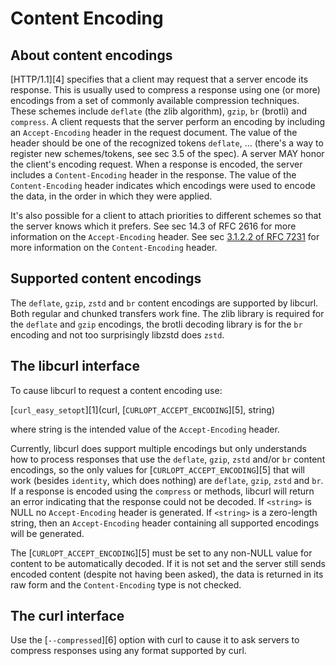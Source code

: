 # Content Encoding

## About content encodings

 [HTTP/1.1][4] specifies that a client may request that a server encode its
 response. This is usually used to compress a response using one (or more)
 encodings from a set of commonly available compression techniques. These
 schemes include `deflate` (the zlib algorithm), `gzip`, `br` (brotli) and
 `compress`. A client requests that the server perform an encoding by
 including an `Accept-Encoding` header in the request document. The value of
 the header should be one of the recognized tokens `deflate`, ... (there's a
 way to register new schemes/tokens, see sec 3.5 of the spec). A server MAY
 honor the client's encoding request. When a response is encoded, the server
 includes a `Content-Encoding` header in the response. The value of the
 `Content-Encoding` header indicates which encodings were used to encode the
 data, in the order in which they were applied.

 It's also possible for a client to attach priorities to different schemes so
 that the server knows which it prefers. See sec 14.3 of RFC 2616 for more
 information on the `Accept-Encoding` header. See sec [3.1.2.2 of RFC
 7231](https://datatracker.ietf.org/doc/html/rfc7231#section-3.1.2.2) for more
 information on the `Content-Encoding` header.

## Supported content encodings

 The `deflate`, `gzip`, `zstd` and `br` content encodings are supported by
 libcurl. Both regular and chunked transfers work fine. The zlib library is
 required for the `deflate` and `gzip` encodings, the brotli decoding library
 is for the `br` encoding and not too surprisingly libzstd does `zstd`.

## The libcurl interface

 To cause libcurl to request a content encoding use:

  [`curl_easy_setopt`][1](curl, [`CURLOPT_ACCEPT_ENCODING`][5], string)

 where string is the intended value of the `Accept-Encoding` header.

 Currently, libcurl does support multiple encodings but only understands how
 to process responses that use the `deflate`, `gzip`, `zstd` and/or `br`
 content encodings, so the only values for [`CURLOPT_ACCEPT_ENCODING`][5] that
 will work (besides `identity`, which does nothing) are `deflate`, `gzip`,
 `zstd` and `br`. If a response is encoded using the `compress` or methods,
 libcurl will return an error indicating that the response could not be
 decoded. If `<string>` is NULL no `Accept-Encoding` header is generated. If
 `<string>` is a zero-length string, then an `Accept-Encoding` header
 containing all supported encodings will be generated.

 The [`CURLOPT_ACCEPT_ENCODING`][5] must be set to any non-NULL value for
 content to be automatically decoded. If it is not set and the server still
 sends encoded content (despite not having been asked), the data is returned
 in its raw form and the `Content-Encoding` type is not checked.

## The curl interface

 Use the [`--compressed`][6] option with curl to cause it to ask servers to
 compress responses using any format supported by curl.
